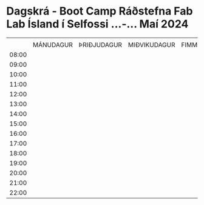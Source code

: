 # Dagskrá - Boot Camp Ráðstefna Fab Lab Ísland í Selfossi ...-... Maí 2024

|       |           |             |              |             |            |             |
|:-----:|:---------:|:-----------:|:------------:|:-----------:|:----------:|:-----------:|
|       |           |             |              |             |            |             |
|       | MÁNUDAGUR | ÞRIÐJUDAGUR | MIÐVIKUDAGUR | FIMMTUDAGUR | FÖSTUDAGUR | LAUGARDAGUR |
| 08:00 |           |             |              |             |            |             |
| 09:00 |           |             |              |             |            |             |
| 10:00 |           |             |              |             |            |             |
| 11:00 |           |             |              |             |            |             |
| 12:00 |           |             |              |             |            |             |
| 13:00 |           |             |              |             |            |             |
| 14:00 |           |             |              |             |            |             |
| 15:00 |           |             |              |             |            |             |
| 16:00 |           |             |              |             |            |             |
| 17:00 |           |             |              |             |            |             |
| 18:00 |           |             |              |             |            |             |
| 19:00 |           |             |              |             |            |             |
| 20:00 |           |             |              |             |            |             |
| 21:00 |           |             |              |             |            |             |
| 22:00 |           |             |              |             |            |             |
